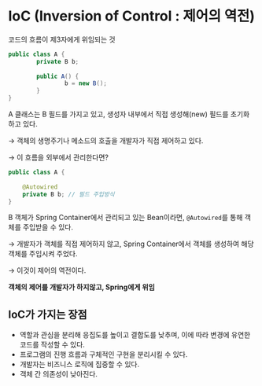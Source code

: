 # IoC (Inversion of Control : 제어의 역전)

코드의 흐름이 제3자에게 위임되는 것

```java
public class A {
		private B b;     
		
		public A() {        
				b = new B();    
		}
}
```

A 클래스는 B 필드를 가지고 있고, 생성자 내부에서 직접 생성해(new) 필드를 초기화 하고 있다. 

→ 객체의 생명주기나 메소드의 호출을 개발자가 직접 제어하고 있다. 

→ 이 흐름을 외부에서 관리한다면?

```java
public class A {
	
	@Autowired    
	private B b; // 필드 주입방식
}
```

B 객체가 Spring Container에서 관리되고 있는 Bean이라면, `@Autowired`를 통해 객체를 주입받을 수 있다. 

→ 개발자가 객체를 직접 제어하지 않고, Spring Container에서 객체를 생성하여 해당 객체를 주입시켜 주었다. 

→ 이것이 제어의 역전이다. 

**객체의 제어를 개발자가 하지않고, Spring에게 위임**

## IoC가 가지는 장점

- 역할과 관심을 분리해 응집도를 높이고 결합도를 낮추며, 이에 따라 변경에 유연한 코드를 작성할 수 있다.
- 프로그램의 진행 흐름과 구체적인 구현을 분리시킬 수 있다.
- 개발자는 비즈니스 로직에 집중할 수 있다.
- 객체 간 의존성이 낮아진다.
